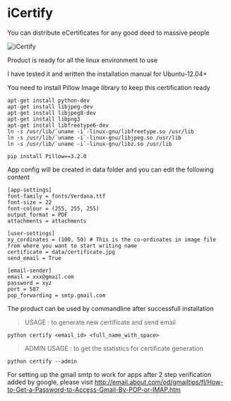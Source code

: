 # iCertify
You can distribute eCertificates for any good deed to massive people

![iCertify](https://github.com/piyusgupta/iCertify/blob/master/data/logo.jpg)

Product is ready for all the linux environment to use

I have tested it and written the installation manual for Ubuntu-12.04+

You need to install Pillow Image library to keep this certification ready
```
apt-get install python-dev
apt-get install libjpeg-dev
apt-get install libjpeg8-dev
apt-get install libpng3 
apt-get install libfreetype6-dev
ln -s /usr/lib/`uname -i`-linux-gnu/libfreetype.so /usr/lib
ln -s /usr/lib/`uname -i`-linux-gnu/libjpeg.so /usr/lib
ln -s /usr/lib/`uname -i`-linux-gnu/libz.so /usr/lib

pip install Pillow==3.2.0
```

App config will be created in data folder and you can edit the following content
```
[app-settings]
font-family = fonts/Verdana.ttf
font-size = 22
font-colour = (255, 255, 255)
output_format = PDF
attachments = attachments

[user-settings]
xy_cordinates = (100, 50) # This is the co-ordinates in image file from where you want to start writing name
certificate = data/certificate.jpg
send_email = True

[email-sender]
email = xxx@gmail.com
password = xyz
port = 587
pop_forwarding = smtp.gmail.com

```
The product can be used by commandline after successfull installation
>USAGE : to generate new certificate and send email
```
python certify <email_id> <full_name_with_space>
```
> ADMIN USAGE : to get the statistics for certificate generation
```
python certify --admin
```
For setting up the gmail smtp to work for apps after 2 step verification added by google, please visit
http://email.about.com/od/gmailtips/fl/How-to-Get-a-Password-to-Access-Gmail-By-POP-or-IMAP.htm
